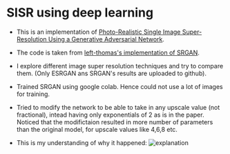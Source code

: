 # SISR using deep learning

- This is an implementation of [Photo-Realistic Single Image Super-Resolution Using a Generative Adversarial Network](https://arxiv.org/abs/1609.04802).

- The code is taken from [left-thomas's implementation of SRGAN](https://github.com/leftthomas/SRGAN).

- I explore different image super resolution techniques and try to compare them. (Only ESRGAN ans SRGAN's results are uploaded to github).

- Trained SRGAN using google colab. Hence could not use a lot of images for training.

- Tried to modify the network to be able to take in any upscale value (not fractional), intead having only exponentials of 2 as is in the paper.
Noticed that the modifictaion resulted in more number of parameters than the original model, for upscale values like 4,6,8 etc.

- This is my understanding of why it happened:
![explanation](images/explanation.png)

